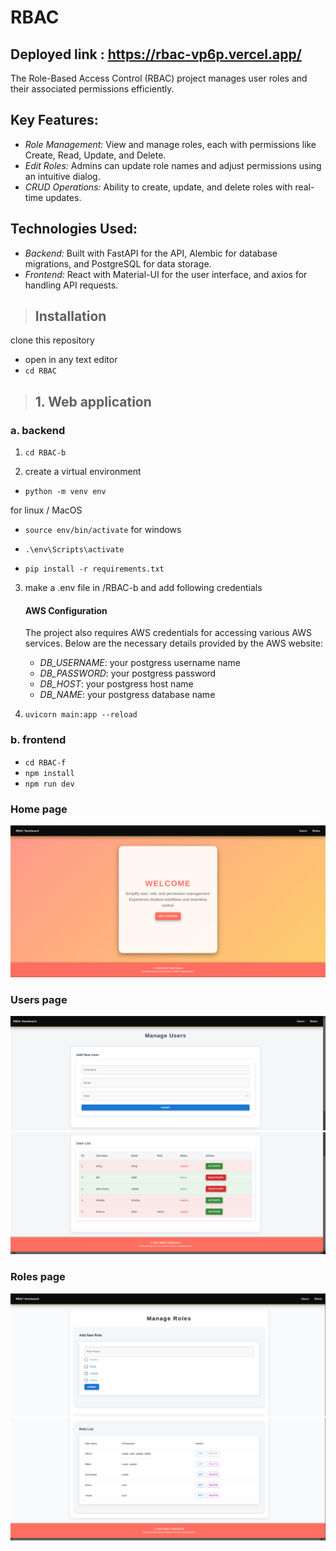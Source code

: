 
 # RBAC
## Deployed link : https://rbac-vp6p.vercel.app/
 
The Role-Based Access Control (RBAC) project manages user roles and their associated permissions efficiently.
## Key Features:
- *Role Management:* View and manage roles, each with permissions like Create, Read, Update, and Delete.
- *Edit Roles:* Admins can update role names and adjust permissions using an intuitive dialog.
- *CRUD Operations:* Ability to create, update, and delete roles with real-time updates.

## Technologies Used:
- *Backend:* Built with FastAPI for the API, Alembic for database migrations, and PostgreSQL for data storage.
- *Frontend:* React with Material-UI for the user interface, and axios for handling API requests.

 > ## Installation
 clone this repository 

- open in any text editor 
-  `cd RBAC`
> ## 1. Web application

### a. backend
1. `cd RBAC-b`

2. create a virtual environment
- `python -m venv env`

for linux / MacOS
- `source env/bin/activate`
for windows
- `.\env\Scripts\activate`

- `pip install -r requirements.txt`
3. make a .env file in /RBAC-b and add following credentials

    #### AWS Configuration

    The project also requires AWS credentials for accessing various AWS services. Below are the necessary details provided by the AWS website:

    - *DB_USERNAME*: your postgress username name
    - *DB_PASSWORD*: your postgress password
    - *DB_HOST*: your postgress host name
    - *DB_NAME*: your postgress database name

4. `uvicorn main:app --reload`


### b. frontend
- `cd RBAC-f`
- `npm install`
- `npm run dev`


### Home page
![alt text](image.png)

### Users page
![alt text](image-2.png)
![alt text](image-3.png)

### Roles page
![alt text](image-4.png)
![alt text](image-5.png)

